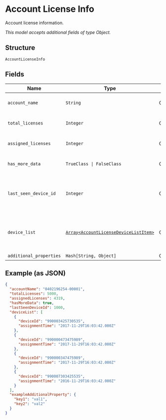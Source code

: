 
# Account License Info

Account license information.

*This model accepts additional fields of type Object.*

## Structure

`AccountLicenseInfo`

## Fields

| Name | Type | Tags | Description |
|  --- | --- | --- | --- |
| `account_name` | `String` | Optional | Account identifier in "##########-#####". |
| `total_licenses` | `Integer` | Optional | Number of monthly licenses in an MRC subscription. |
| `assigned_licenses` | `Integer` | Optional | Number of licenses currently assigned to devices. |
| `has_more_data` | `TrueClass \| FalseClass` | Optional | True if there are more devices to retrieve. |
| `last_seen_device_id` | `Integer` | Optional | If hasMoreData=true, the startIndex to use for the next request. 0 if hasMoreData=false. |
| `device_list` | [`Array<AccountLicenseDeviceListItem>`](../../doc/models/account-license-device-list-item.md) | Optional | The list of devices that have licenses assigned, including the date and time of when each license was assigned. |
| `additional_properties` | `Hash[String, Object]` | Optional | - |

## Example (as JSON)

```json
{
  "accountName": "0402196254-00001",
  "totalLicenses": 5000,
  "assignedLicenses": 4319,
  "hasMoreData": true,
  "lastSeenDeviceId": 1000,
  "deviceList": [
    {
      "deviceId": "990003425730535",
      "assignmentTime": "2017-11-29T16:03:42.000Z"
    },
    {
      "deviceId": "990000473475989",
      "assignmentTime": "2017-11-29T16:03:42.000Z"
    },
    {
      "deviceId": "990000347475989",
      "assignmentTime": "2017-11-29T16:03:42.000Z"
    },
    {
      "deviceId": "990007303425535",
      "assignmentTime": "2016-11-29T16:03:42.000Z"
    }
  ],
  "exampleAdditionalProperty": {
    "key1": "val1",
    "key2": "val2"
  }
}
```


